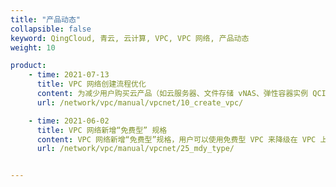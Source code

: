```yaml
---
title: "产品动态"
collapsible: false
keyword: QingCloud, 青云, 云计算, VPC, VPC 网络, 产品动态
weight: 10

product:
    - time: 2021-07-13
      title: VPC 网络创建流程优化
      content: 为减少用户购买云产品（如云服务器、文件存储 vNAS、弹性容器实例 QCI、AppCenter 应用中心）时在创建依赖资源上的时间消耗和使用成本，提高购买效率，我们简化了 VPC 网络和私有网络的创建流程，支持在创建 VPC 网络时批量创建并连接私有网络，以及为 VPC 网络购买并绑定公网 IP。
      url: /network/vpc/manual/vpcnet/10_create_vpc/

    - time: 2021-06-02
      title: VPC 网络新增“免费型” 规格
      content: VPC 网络新增“免费型”规格，用户可以使用免费型 VPC 来降级在 VPC 上的花销。免费 VPC 仅具有内网通信功能，不支持绑定公网 IP 和转发公网流量，也不支持升级为其他规格。若您需要通过 VPC 的公网 IP 从公网访问端口转发、隧道服务（GRE 隧道、IPSec 隧道）、VPN 服务等管理服务，则不建议您使用免费型 VPC。
      url: /network/vpc/manual/vpcnet/25_mdy_type/


---
```


